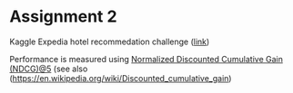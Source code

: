 
# Assignment 2



Kaggle Expedia hotel recommedation challenge ([link](https://www.kaggle.com/c/vu-dmt-2assignment/))

Performance is measured using [Normalized Discounted Cumulative Gain (NDCG)@5](http://dalelane.co.uk/blog/?p=3403) (see also (https://en.wikipedia.org/wiki/Discounted_cumulative_gain)
